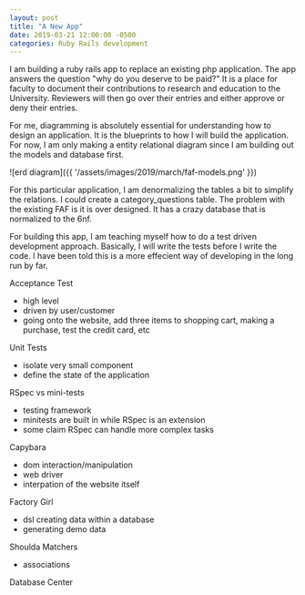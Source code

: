 ```yaml
---
layout: post
title: "A New App"
date: 2019-03-21 12:00:00 -0500
categories: Ruby Rails development
---
```


I am building a ruby rails app to replace an existing php application.
The app answers the question "why do you deserve to be paid?"
It is a place for faculty to document their contributions to research and education to the University. 
Reviewers will then go over their entries and either approve or deny their entries.

For me, diagramming is absolutely essential for understanding how to design an application.
It is the blueprints to how I will build the application.
For now, I am only making a entity relational diagram since I am building out the models and database first. 
   
![erd diagram]({{ '/assets/images/2019/march/faf-models.png' }})

For this particular application, I am denormalizing the tables a bit to simplify the relations.
I could create a category_questions table.
The problem with the existing FAF is it is over designed. It has a crazy database that is normalized to the 6nf.

For building this app, I am teaching myself how to do a test driven development approach.
Basically, I will write the tests before I write the code.
I have been told this is a more effecient way of developing in the long run by far.


Acceptance Test
- high level
- driven by user/customer
- going onto the website, add three items to shopping cart, making a purchase, test the credit card, etc

Unit Tests
- isolate very small component
- define the state of the application

RSpec vs mini-tests
- testing framework
- minitests are built in while RSpec is an extension
- some claim RSpec can handle more complex tasks

Capybara 
- dom interaction/manipulation
- web driver
- interpation of the website itself

Factory Girl
- dsl creating data within a database
- generating demo data

Shoulda Matchers
- associations

Database Center
